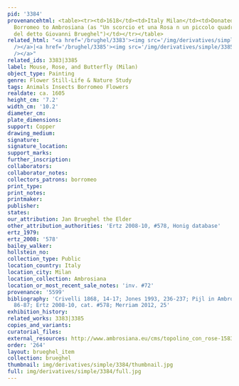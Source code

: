 ```yaml
---
pid: '3384'
provenancehtml: <table><tr><td>1618</td><td>Italy Milan</td><td>Donated by Cardinal
  Borromeo to Ambrosiana (as "Un scorcio et una Rosa n un piccolo quadretto di man
  del detto Giovanni Brueghel")</td></tr></table>
related_html: "<a href='/brughel/3383'><img src='/img/derivatives/simple/3383/thumbnail.jpg'
  /></a>|<a href='/brughel/3385'><img src='/img/derivatives/simple/3385/thumbnail.jpg'
  /></a>"
related_ids: 3383|3385
label: Mouse, Rose, and Butterfly (Milan)
object_type: Painting
genre: Flower Still-Life & Nature Study
tags: Animals Insects Borromeo Flowers
realdate: ca. 1605
height_cm: '7.2'
width_cm: '10.2'
diameter_cm:
plate_dimensions:
support: Copper
drawing_medium:
signature:
signature_location:
support_marks:
further_inscription:
collaborators:
collaborator_notes:
collectors_patrons: borromeo
print_type:
print_notes:
printmaker:
publisher:
states:
our_attribution: Jan Brueghel the Elder
other_attribution_authorities: 'Ertz 2008-10, #578, Honig database'
ertz_1979:
ertz_2008: '578'
bailey_walker:
hollstein_no:
collection_type: Public
location_country: Italy
location_city: Milan
location_collection: Ambrosiana
location_or_most_recent_sale_notes: 'inv. #72'
provenance: '5599'
bibliography: 'Crivelli 1868, 14-17; Jones 1993, 236-237; Pijl in Ambrosiana 2006,
  86-87; Ertz 2008-10, cat. #578; Merriam 2012, 25'
exhibition_history:
related_works: 3383|3385
copies_and_variants:
curatorial_files:
external_resources: http://www.ambrosiana.eu/cms/topolino_con_rose-1583.html
order: '264'
layout: brueghel_item
collection: brueghel
thumbnail: img/derivatives/simple/3384/thumbnail.jpg
full: img/derivatives/simple/3384/full.jpg
---
```

